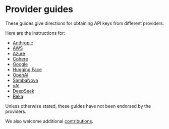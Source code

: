 # Provider guides 

These guides give directions for obtaining API keys from different providers. 

Here are the instructions for:
- [Anthropic](anthropic.md) 
- [AWS](aws.md)
- [Azure](azure.md) 
- [Cohere](cohere.md)
- [Google](google.md)
- [Hugging Face](huggingface.md)
- [OpenAI](openai.md)
- [SambaNova](sambanova.md)
- [xAI](xai.md)
- [DeepSeek](deepseek.md)
- [Reka](reka.md)

Unless otherwise stated, these guides have not been endorsed by the providers. 

We also welcome additional [contributions](../CONTRIBUTING.md). 

